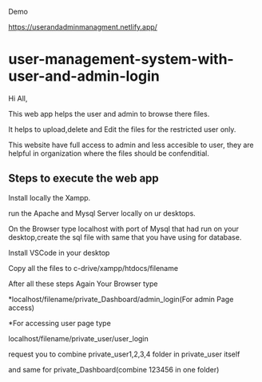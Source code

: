 Demo

https://userandadminmanagment.netlify.app/

# user-management-system-with-user-and-admin-login
Hi All,

This web app helps the user and admin to browse there files.

It helps to upload,delete and Edit the files for the restricted user only.

This website have full access to admin and less accesible to user, they are helpful in organization where the files should be confenditial.

Steps to execute the web app
 -
 Install locally the Xampp.
 
 run the Apache and Mysql Server locally on ur desktops.
 
 On the Browser type localhost with port of Mysql that had run on your desktop,create the sql file with same that you have using for database.
 
 Install VSCode in your desktop

 Copy all the files to c-drive/xampp/htdocs/filename
 
 After all these steps Again Your Browser type

 *localhost/filename/private_Dashboard/admin_login(For admin Page access)
 
 *For accessing user page type 
 
 localhost/filename/private_user/user_login
 
 request you to combine private_user1,2,3,4 folder in private_user itself
 
 and same for private_Dashboard(combine 123456 in one folder)
